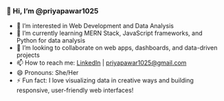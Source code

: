 ### 👋 Hi, I’m @priyapawar1025

- 👀 I’m interested in Web Development and Data Analysis  
- 🌱 I’m currently learning MERN Stack, JavaScript frameworks, and Python for data analysis  
- 💞️ I’m looking to collaborate on web apps, dashboards, and data-driven projects  
- 📫 How to reach me: [LinkedIn](https://www.linkedin.com/in/priyapawar1025) | priyapawar1025@gmail.com  
- 😄 Pronouns: She/Her  
- ⚡ Fun fact: I love visualizing data in creative ways and building responsive, user-friendly web interfaces!

<!---
priyapawar1025/priyapawar1025 is a ✨ special ✨ repository because its `README.md` (this file) appears on your GitHub profile.
You can click the Preview link to take a look at your changes.
--->
